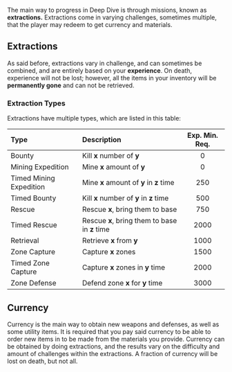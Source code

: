 The main way to progress in Deep Dive is through missions, known as **extractions.** Extractions come in varying challenges, sometimes multiple, that the player may redeem to get currency and materials.
## Extractions
As said before, extractions vary in challenge, and can sometimes be combined, and are entirely based on your **experience**. 
On death, experience will not be lost; however, all the items in your inventory will be **permanently gone** and can not be retrieved.
### Extraction Types
Extractions have multiple types, which are listed in this table:

| Type      | Description | Exp. Min. Req. |
| :---      |    :----   |      :----:     |
| Bounty | Kill **x** number of **y** | 0 |
| Mining Expedition | Mine **x** amount of **y** | 0 |
| Timed Mining Expedition | Mine **x** amount of **y** in **z** time | 250 |
| Timed Bounty | Kill **x** number of **y** in **z** time | 500 |
| Rescue | Rescue **x**, bring them to base | 750 |
| Timed Rescue | Rescue **x**, bring them to base in **z** time | 2000 |
| Retrieval | Retrieve **x** from **y** | 1000 |
| Zone Capture | Capture **x** zones | 1500 |
| Timed Zone Capture | Capture **x** zones in **y** time | 2000 |
| Zone Defense | Defend zone **x** for **y** time | 3000 |

## Currency
Currency is the main way to obtain new weapons and defenses, as well as some utility items. It is required that you pay said currency to be able to order new items in to be made from the materials you provide.
Currency can be obtained by doing extractions, and the results vary on the difficulty and amount of challenges within the extractions.
A fraction of currency will be lost on death, but not all.